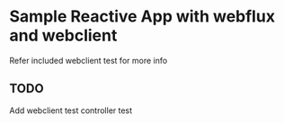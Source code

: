 # Sample Reactive App with webflux and webclient

Refer included webclient test for more info

## TODO  

Add webclient test controller test

